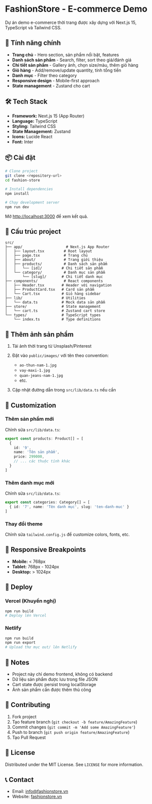 # FashionStore - E-commerce Demo

Dự án demo e-commerce thời trang được xây dựng với Next.js 15, TypeScript và Tailwind CSS.

## 🚀 Tính năng chính

- **Trang chủ** - Hero section, sản phẩm nổi bật, features
- **Danh sách sản phẩm** - Search, filter, sort theo giá/đánh giá
- **Chi tiết sản phẩm** - Gallery ảnh, chọn size/màu, thêm giỏ hàng
- **Giỏ hàng** - Add/remove/update quantity, tính tổng tiền
- **Danh mục** - Filter theo category
- **Responsive design** - Mobile-first approach
- **State management** - Zustand cho cart

## 🛠️ Tech Stack

- **Framework:** Next.js 15 (App Router)
- **Language:** TypeScript
- **Styling:** Tailwind CSS
- **State Management:** Zustand
- **Icons:** Lucide React
- **Font:** Inter

## 📦 Cài đặt

```bash
# Clone project
git clone <repository-url>
cd fashion-store

# Install dependencies
npm install

# Chạy development server
npm run dev
```

Mở [http://localhost:3000](http://localhost:3000) để xem kết quả.

## 📁 Cấu trúc project

```
src/
├── app/                    # Next.js App Router
│   ├── layout.tsx         # Root layout
│   ├── page.tsx           # Trang chủ
│   ├── about/             # Trang giới thiệu
│   ├── products/          # Danh sách sản phẩm
│   │   └── [id]/         # Chi tiết sản phẩm
│   └── category/          # Danh mục sản phẩm
│       └── [slug]/       # Chi tiết danh mục
├── components/            # React components
│   ├── Header.tsx        # Header với navigation
│   ├── ProductCard.tsx   # Card sản phẩm
│   └── Cart.tsx          # Giỏ hàng sidebar
├── lib/                  # Utilities
│   └── data.ts           # Mock data sản phẩm
├── store/                # State management
│   └── cart.ts           # Zustand cart store
└── types/                # TypeScript types
    └── index.ts          # Type definitions
```

## 🎨 Thêm ảnh sản phẩm

1. Tải ảnh thời trang từ Unsplash/Pinterest
2. Đặt vào `public/images/` với tên theo convention:
   - `ao-thun-nam-1.jpg`
   - `vay-maxi-1.jpg`
   - `quan-jeans-nam-1.jpg`
   - etc.

3. Cập nhật đường dẫn trong `src/lib/data.ts` nếu cần

## 🔧 Customization

### Thêm sản phẩm mới
Chỉnh sửa `src/lib/data.ts`:

```typescript
export const products: Product[] = [
  {
    id: '9',
    name: 'Tên sản phẩm',
    price: 299000,
    // ... các thuộc tính khác
  }
]
```

### Thêm danh mục mới
Chỉnh sửa `src/lib/data.ts`:

```typescript
export const categories: Category[] = [
  { id: '7', name: 'Tên danh mục', slug: 'ten-danh-muc' }
]
```

### Thay đổi theme
Chỉnh sửa `tailwind.config.js` để customize colors, fonts, etc.

## 📱 Responsive Breakpoints

- **Mobile:** < 768px
- **Tablet:** 768px - 1024px  
- **Desktop:** > 1024px

## 🚀 Deploy

### Vercel (Khuyến nghị)
```bash
npm run build
# Deploy lên Vercel
```

### Netlify
```bash
npm run build
npm run export
# Upload thư mục out/ lên Netlify
```

## 📝 Notes

- Project này chỉ demo frontend, không có backend
- Dữ liệu sản phẩm được lưu trong file JSON
- Cart state được persist trong localStorage
- Ảnh sản phẩm cần được thêm thủ công

## 🤝 Contributing

1. Fork project
2. Tạo feature branch (`git checkout -b feature/AmazingFeature`)
3. Commit changes (`git commit -m 'Add some AmazingFeature'`)
4. Push to branch (`git push origin feature/AmazingFeature`)
5. Tạo Pull Request

## 📄 License

Distributed under the MIT License. See `LICENSE` for more information.

## 📞 Contact

- Email: info@fashionstore.vn
- Website: [fashionstore.vn](https://fashionstore.vn)